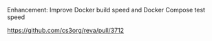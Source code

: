 Enhancement: Improve Docker build speed and Docker Compose test speed

https://github.com/cs3org/reva/pull/3712